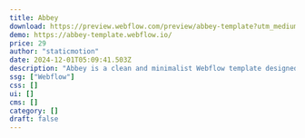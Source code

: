 ```yaml
---
title: Abbey
download: https://preview.webflow.com/preview/abbey-template?utm_medium=preview_link&utm_source=designer&utm_content=abbey-template&preview=a7057329b88f0f96bf0ed02d02c7512c&workflow=sitePreview
demo: https://abbey-template.webflow.io/
price: 29
author: "staticmotion"
date: 2024-12-01T05:09:41.503Z
description: "Abbey is a clean and minimalist Webflow template designed for agencies seeking to make a lasting impression."
ssg: ["Webflow"]
css: []
ui: []
cms: []
category: []
draft: false
---
```

